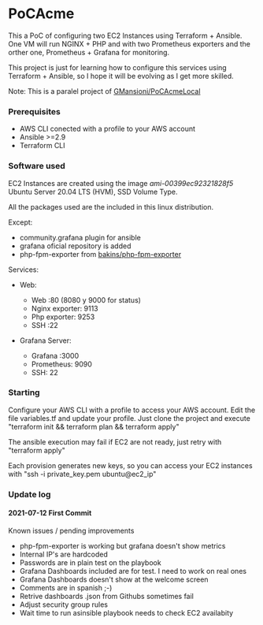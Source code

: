 # PoCAcme

This a PoC of configuring two EC2 Instances using Terraform + Ansible. One VM will run NGINX + PHP and with two Prometheus exporters and the orther one, Prometheus + Grafana for monitoring.

This project is just for learning how to configure this services using Terraform + Ansible, so I hope it will be evolving as I get more skilled.

Note: This is a paralel project of [GMansioni/PoCAcmeLocal](https://github.com/GMansioni/PoCAcmeLocal)

### Prerequisites

* AWS CLI conected with a profile to your AWS account
* Ansible >=2.9
* Terraform CLI

### Software used

EC2 Instances are created using the image *ami-00399ec92321828f5* Ubuntu Server 20.04 LTS (HVM), SSD Volume Type.

All the packages used are the included in this linux distribution.

Except:
* community.grafana plugin for ansible
* grafana oficial repository is added
* php-fpm-exporter from [bakins/php-fpm-exporter](https://github.com/bakins/php-fpm-exporter)

Services:
* Web:
  * Web :80 (8080 y 9000 for status)
  * Nginx exporter: 9113
  * Php exporter: 9253
  * SSH :22

* Grafana Server:
  * Grafana :3000
  * Prometheus: 9090
  * SSH: 22


### Starting

Configure your AWS CLI with a profile to access your AWS account.
Edit the file variables.tf and update your profile.
Just clone the project and execute "terraform init && terraform plan && terraform apply"

The ansible execution may fail if EC2 are not ready, just retry with "terraform apply"

Each provision generates new keys, so you can access your EC2 instances with "ssh -i private_key.pem ubuntu@ec2_ip"

### Update log

#### 2021-07-12 First Commit

Known issues / pending improvements
* php-fpm-exporter is working but grafana doesn't show metrics
* Internal IP's are hardcoded
* Passwords are in plain test on the playbook
* Grafana Dashboards included are for test. I need to work on real ones
* Grafana Dashboards doesn't show at the welcome screen
* Comments are in spanish ;-)
* Retrive dashboards .json from Githubs sometimes fail
* Adjust security group rules
* Wait time to run asinsible playbook needs to check EC2 availabity
